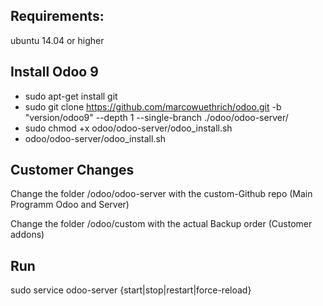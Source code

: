Requirements:
----

ubuntu 14.04 or higher


Install Odoo 9
----

* sudo apt-get install git
* sudo git clone https://github.com/marcowuethrich/odoo.git -b "version/odoo9" --depth 1 --single-branch ./odoo/odoo-server/
* sudo chmod +x odoo/odoo-server/odoo_install.sh
* odoo/odoo-server/odoo_install.sh


Customer Changes
----

Change the folder /odoo/odoo-server with the custom-Github repo (Main Programm Odoo and Server)

Change the folder /odoo/custom with the actual Backup order (Customer addons)


Run
---

sudo service odoo-server {start|stop|restart|force-reload}